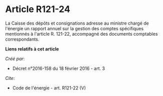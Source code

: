 # Article R121-24

La Caisse des dépôts et consignations adresse au ministre chargé de l'énergie un rapport annuel sur la gestion des comptes
spécifiques mentionnés à l'article R. 121-22, accompagné des documents comptables correspondants.

**Liens relatifs à cet article**

_Créé par_:

  - Décret n°2016-158 du 18 février 2016 - art. 3

_Cite_:

  - Code de l'énergie - art. R121-22 (V)
